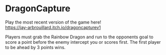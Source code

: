 # DragonCapture
Play the most recent version of the game here!  
https://jay-arbrouillard.itch.io/dragoncapturev1

Players must grab the Rainbow Dragon and run to the opponents goal to score a point before the enemy intercept you or scores first. The first player to be ahead by 3 points wins.
